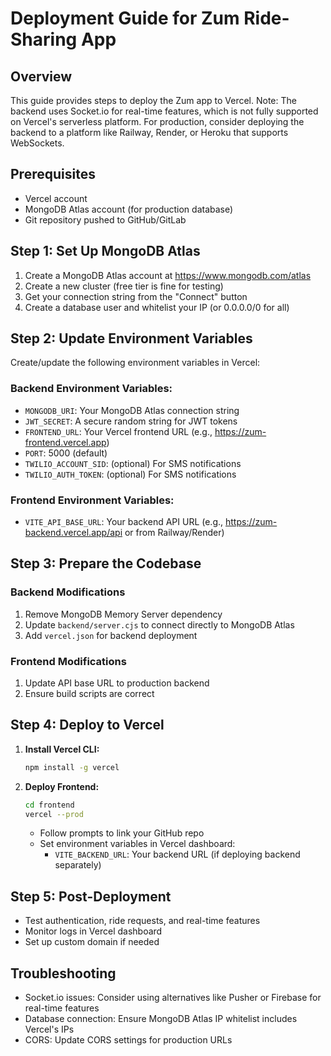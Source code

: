 # Deployment Guide for Zum Ride-Sharing App

## Overview
This guide provides steps to deploy the Zum app to Vercel. Note: The backend uses Socket.io for real-time features, which is not fully supported on Vercel's serverless platform. For production, consider deploying the backend to a platform like Railway, Render, or Heroku that supports WebSockets.

## Prerequisites
- Vercel account
- MongoDB Atlas account (for production database)
- Git repository pushed to GitHub/GitLab

## Step 1: Set Up MongoDB Atlas
1. Create a MongoDB Atlas account at https://www.mongodb.com/atlas
2. Create a new cluster (free tier is fine for testing)
3. Get your connection string from the "Connect" button
4. Create a database user and whitelist your IP (or 0.0.0.0/0 for all)

## Step 2: Update Environment Variables
Create/update the following environment variables in Vercel:

### Backend Environment Variables:
- `MONGODB_URI`: Your MongoDB Atlas connection string
- `JWT_SECRET`: A secure random string for JWT tokens
- `FRONTEND_URL`: Your Vercel frontend URL (e.g., https://zum-frontend.vercel.app)
- `PORT`: 5000 (default)
- `TWILIO_ACCOUNT_SID`: (optional) For SMS notifications
- `TWILIO_AUTH_TOKEN`: (optional) For SMS notifications

### Frontend Environment Variables:
- `VITE_API_BASE_URL`: Your backend API URL (e.g., https://zum-backend.vercel.app/api or from Railway/Render)

## Step 3: Prepare the Codebase

### Backend Modifications
1. Remove MongoDB Memory Server dependency
2. Update `backend/server.cjs` to connect directly to MongoDB Atlas
3. Add `vercel.json` for backend deployment

### Frontend Modifications
1. Update API base URL to production backend
2. Ensure build scripts are correct

## Step 4: Deploy to Vercel

1. **Install Vercel CLI:**
   ```bash
   npm install -g vercel
   ```

2. **Deploy Frontend:**
   ```bash
   cd frontend
   vercel --prod
   ```
   - Follow prompts to link your GitHub repo
   - Set environment variables in Vercel dashboard:
     - `VITE_BACKEND_URL`: Your backend URL (if deploying backend separately)

## Step 5: Post-Deployment
- Test authentication, ride requests, and real-time features
- Monitor logs in Vercel dashboard
- Set up custom domain if needed

## Troubleshooting
- Socket.io issues: Consider using alternatives like Pusher or Firebase for real-time features
- Database connection: Ensure MongoDB Atlas IP whitelist includes Vercel's IPs
- CORS: Update CORS settings for production URLs
